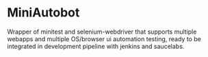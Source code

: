 
# MiniAutobot

Wrapper of minitest and selenium-webdriver that supports multiple webapps and multiple OS/browser ui automation testing, ready to be integrated in development pipeline with jenkins and saucelabs.
